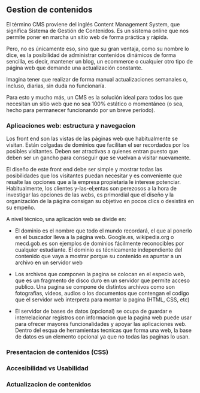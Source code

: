 ## Gestion de contenidos

El término CMS proviene del inglés Content Management System, que significa Sistema de Gestión de Contenidos. Es un sistema online que nos permite poner en marcha un sitio web de forma práctica y rápida.

Pero, no es únicamente eso, sino que su gran ventaja, como su nombre lo dice, es la posibilidad de administrar contenidos dinámicos de forma sencilla, es decir, mantener un blog, un ecommerce o cualquier otro tipo de página web que demande una actualización constante.

Imagina tener que realizar de forma manual actualizaciones semanales o, incluso, diarias, sin duda no funcionaría.

Para esto y mucho más, un CMS es la solución ideal para todos los que necesitan un sitio web que no sea 100% estático o momentáneo (o sea, hecho para permanecer funcionando por un breve período).


### Aplicaciones web: estructura y navegacion

 

Los front end son las vistas de las páginas web que habitualmente se visitan. Están colgadas de dominios que facilitan el ser recordados por los posibles visitantes. Deben ser atractivas a quienes entran puesto que deben ser un gancho para conseguir que se vuelvan a visitar nuevamente. 

El diseño de este front end debe ser simple y mostrar todas las posibilidades que los visitantes puedan necesitar y es conveniente que resalte las opciones que a la empresa propietaria le interese potenciar. Habitualmente, los clientes y-las-el;entas son perezosos a la hora de investigar las opciones de las webs, es primordial que el diseño y la organización de la página consigan su objetivo en pocos clics o desistirá en su empeño. 

A nivel técnico, una aplicación web se divide en: 

- El dominio es el nombre que todo el mundo recordará, el que al ponerlo en el buscador lleva a la página web. 
Google.es, wikipedia.org o mecd.gob.es son ejemplos de dominios fácilmente reconocibles por cualquier estudiante. 
El dominio es técnicamente independiente del contenido que vaya a mostrar porque su contenido es apuntar a un archivo en un servidor web

- Los archivos que componen la pagina se colocan en el especio web, que es un fragmento de disco duro en un servidor que permite acceso publico. 
Una pagina se compone de distintos archivos como son fotografias, videos, audios o los documentos que contengan el codigo que el servidor web interpreta para montar la pagina (HTML, CSS, etc)

- El servidor de bases de datos (opcional) se ocupa de guardar e interrelacionar registros con informacion que la pagina web puede usar para ofrecer mayores funcionalidades y apoyar las aplicaciones web. 
Dentro del esqua de herramientas tecnicas que forma una web, la base de datos es un elemento opcional ya que no todas las paginas lo usan.

### Presentacion de contenidos (CSS)

### Accesibilidad vs Usabilidad

### Actualizacion de contenidos

